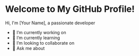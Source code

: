 # Welcome to My GitHub Profile!
Hi, I'm [Your Name], a passionate developer
- 🔭 I’m currently working on
- 🌱 I’m currently learning
- 👯 I’m looking to collaborate on
- 💬 Ask me about
